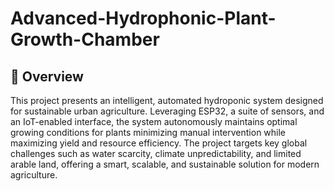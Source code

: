 # Advanced-Hydrophonic-Plant-Growth-Chamber
## 📘 Overview
This project presents an intelligent, automated hydroponic system designed for sustainable urban agriculture. Leveraging ESP32, a suite of sensors, and an IoT-enabled interface, the system autonomously maintains optimal growing conditions for plants minimizing manual intervention while maximizing yield and resource efficiency.
The project targets key global challenges such as water scarcity, climate unpredictability, and limited arable land, offering a smart, scalable, and sustainable solution for modern agriculture.


